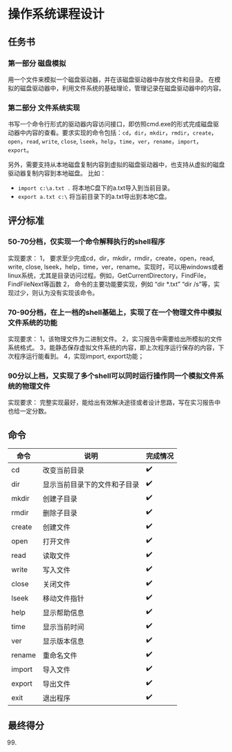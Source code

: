# 操作系统课程设计

## 任务书

### 第一部分 磁盘模拟

用一个文件来模拟一个磁盘驱动器，并在该磁盘驱动器中存放文件和目录。
在模拟的磁盘驱动器中，利用文件系统的基础理论，管理记录在磁盘驱动器中的内容。

### 第二部分 文件系统实现

书写一个命令行形式的驱动器内容访问接口，即仿照cmd.exe的形式完成磁盘驱动器中内容的查看。要求实现的命令包括：`cd`，`dir`，`mkdir`，`rmdir`，`create`，`open`，`read`, `write`, `close`, `lseek`，`help`，`time`，`ver`，`rename`，`import`，`export`。

另外，需要支持从本地磁盘复制内容到虚拟的磁盘驱动器中，也支持从虚拟的磁盘驱动器复制内容到本地磁盘。
比如：

- `import c:\a.txt .`  将本地C盘下的a.txt导入到当前目录。
- `export a.txt c:\`   将当前目录下的a.txt导出到本地C盘。

## 评分标准

### 50-70分档，仅实现一个命令解释执行的shell程序

实现要求：
1， 要求至少完成cd，dir，mkdir，rmdir，create，open，read, write, close, lseek，help，time，ver，rename。实现时，可以用windows或者linux系统，尤其是目录访问过程。例如，GetCurrentDirectory，FindFile，FindFileNext等函数
2， 命令的主要功能要实现，例如 “dir *.txt” “dir /s”等，实现过少，则认为没有实现该命令。

### 70-90分档，在上一档的shell基础上，实现了在一个物理文件中模拟文件系统的功能

实现要求：
1，该物理文件为二进制文件。
2，实习报告中需要给出所模拟的文件系统格式。
3，能静态保存虚拟文件系统的内容，即上次程序运行保存的内容，下次程序运行能看到。
4，实现import, export功能；

### 90分以上档，又实现了多个shell可以同时运行操作同一个模拟文件系统的物理文件

实现要求：
完整实现最好，能给出有效解决途径或者设计思路，写在实习报告中也给一定分数。

## 命令

| 命令     | 说明             | 完成情况 |
|--------|----------------|------|
| cd     | 改变当前目录         | ✔️   |
| dir    | 显示当前目录下的文件和子目录 | ✔️   |
| mkdir  | 创建子目录          | ✔️   |
| rmdir  | 删除子目录          | ✔️   |
| create | 创建文件           | ✔️   |
| open   | 打开文件           | ✔️   |
| read   | 读取文件           | ✔️   |
| write  | 写入文件           | ✔️   |
| close  | 关闭文件           | ✔️   |
| lseek  | 移动文件指针         | ✔️   |
| help   | 显示帮助信息         | ✔️   |
| time   | 显示当前时间         | ✔️   |
| ver    | 显示版本信息         | ✔️   |
| rename | 重命名文件          | ✔️   |
| import | 导入文件           | ✔️   |
| export | 导出文件           | ✔️   |
| exit   | 退出程序           | ✔️   |

## 最终得分

99.
